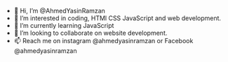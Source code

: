 - 👋 Hi, I’m @AhmedYasinRamzan
- 👀 I’m interested in coding, HTMl CSS JavaScript and web development.
- 🌱 I’m currently learning JavaScript
- 💞 I’m looking to collaborate on website development.
- 📫 Reach me on instagram @ahmedyasinramzan or Facebook @ahmedyasinramzan

<!---
AhmedYasinRamzan/AhmedYasinRamzan is a ✨ special ✨ repository because its `README.md` (this file) appears on your GitHub profile.
You can click the Preview link to take a look at your changes.
--->
